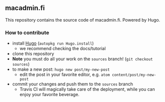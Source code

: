 ## macadmin.fi

This repository contains the source code of macadmin.fi. Powered by Hugo.

### How to contribute
- install [Hugo](https://gohugo.io) (```autopkg run Hugo.install```)
  - we recommend checking the docs/tutorial
- clone this repository
- **Note** you must do all your work on the ```sources``` branch! (```git checkout sources```)
- to make a new post: ```hugo new post/my-new-post```
  - edit the post in your favorite editor, e.g. ```atom content/post/my-new-post```
- commit your changes and push them to the ```sources``` branch
  - Travis CI will magically take care of the deployment, while you can enjoy your favorite beverage.
